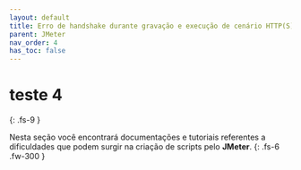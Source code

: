 ```yaml
---
layout: default
title: Erro de handshake durante gravação e execução de cenário HTTP(S) no JMeter
parent: JMeter
nav_order: 4
has_toc: false
---
```


# teste 4
{: .fs-9 }

Nesta seção você encontrará documentações e tutoriais referentes a dificuldades que podem surgir na criação de scripts pelo **JMeter**.
{: .fs-6 .fw-300 }
